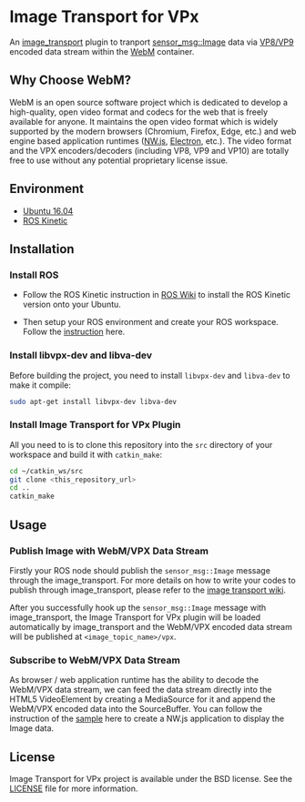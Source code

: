 # Image Transport for VPx

An [image_transport](http://wiki.ros.org/image_transport) plugin to tranport [sensor_msg::Image](http://docs.ros.org/api/sensor_msgs/html/msg/Image.html) data via [VP8/VP9](https://github.com/webmproject/libvpx) encoded data stream within the [WebM](http://www.webmproject.org) container.

## Why Choose WebM?

WebM is an open source software project which is dedicated to develop a high-quality, open video format and codecs for the web that is freely available for anyone. It maintains the open video format which is widely supported by the modern browsers (Chromium, Firefox, Edge, etc.) and web engine based application runtimes ([NW.js](http://nwjs.io), [Electron](http://electron.atom.io), etc.). The video format and the VPX encoders/decoders (including VP8, VP9 and VP10) are totally free to use without any potential proprietary license issue.

## Environment

* [Ubuntu 16.04](http://www.ubuntu.com/download/desktop)
* [ROS Kinetic](http://wiki.ros.org/kinetic/Installation/Ubuntu)

## Installation

### Install ROS

* Follow the ROS Kinetic instruction in [ROS Wiki](http://wiki.ros.org/ROS/Installation/Ubuntu) to install the ROS Kinetic version onto your Ubuntu.

* Then setup your ROS environment and create your ROS workspace. Follow the [instruction](http://wiki.ros.org/ROS/Tutorials/InstallingandConfiguringROSEnvironment) here.

### Install libvpx-dev and libva-dev

Before building the project, you need to install `libvpx-dev` and `libva-dev` to make it compile:

```bash
sudo apt-get install libvpx-dev libva-dev
```

### Install Image Transport for VPx Plugin

All you need to is to clone this repository into the `src` directory of your workspace and build it with `catkin_make`:

```bash
cd ~/catkin_ws/src
git clone <this_repository_url>
cd ..
catkin_make
```

## Usage

### Publish Image with WebM/VPX Data Stream

Firstly your ROS node should publish the `sensor_msg::Image` message through the image_transport. For more details on how to write your codes to publish through image_transport, please refer to the [image transport wiki](http://wiki.ros.org/image_transport).

After you successfully hook up the `sensor_msg::Image` message with image_transport, the Image Transport for VPx plugin will be loaded automatically by image_transport and the WebM/VPX encoded data stream will be published at `<image_topic_name>/vpx`.

### Subscribe to WebM/VPX Data Stream

As browser / web application runtime has the ability to decode the WebM/VPX data stream, we can feed the data stream directly into the HTML5 VideoElement by creating a MediaSource for it and append the WebM/VPX encoded data into the SourceBuffer. You can follow the instruction of the [sample](sample) here to create a NW.js application to display the Image data.

## License

Image Transport for VPx project is available under the BSD license. See the [LICENSE](LICENSE) file for more information.
